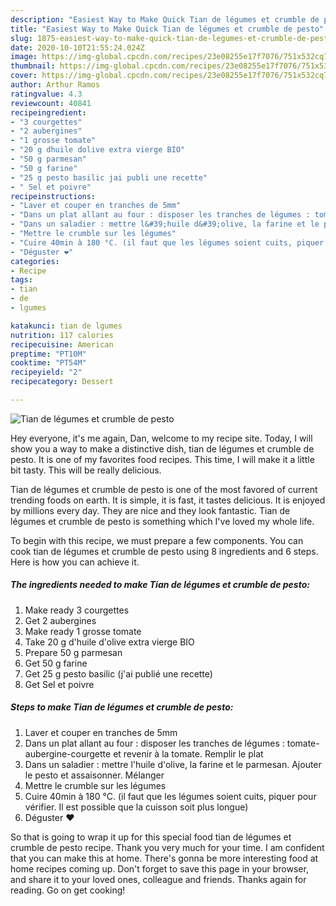 ```yaml
---
description: "Easiest Way to Make Quick Tian de légumes et crumble de pesto"
title: "Easiest Way to Make Quick Tian de légumes et crumble de pesto"
slug: 1875-easiest-way-to-make-quick-tian-de-legumes-et-crumble-de-pesto
date: 2020-10-10T21:55:24.024Z
image: https://img-global.cpcdn.com/recipes/23e08255e17f7076/751x532cq70/tian-de-legumes-et-crumble-de-pesto-photo-principale-de-la-recette.jpg
thumbnail: https://img-global.cpcdn.com/recipes/23e08255e17f7076/751x532cq70/tian-de-legumes-et-crumble-de-pesto-photo-principale-de-la-recette.jpg
cover: https://img-global.cpcdn.com/recipes/23e08255e17f7076/751x532cq70/tian-de-legumes-et-crumble-de-pesto-photo-principale-de-la-recette.jpg
author: Arthur Ramos
ratingvalue: 4.3
reviewcount: 40841
recipeingredient:
- "3 courgettes"
- "2 aubergines"
- "1 grosse tomate"
- "20 g dhuile dolive extra vierge BIO"
- "50 g parmesan"
- "50 g farine"
- "25 g pesto basilic jai publi une recette"
- " Sel et poivre"
recipeinstructions:
- "Laver et couper en tranches de 5mm"
- "Dans un plat allant au four : disposer les tranches de légumes : tomate-aubergine-courgette et revenir à la tomate. Remplir le plat"
- "Dans un saladier : mettre l&#39;huile d&#39;olive, la farine et le parmesan. Ajouter le pesto et assaisonner. Mélanger"
- "Mettre le crumble sur les légumes"
- "Cuire 40min à 180 °C. (il faut que les légumes soient cuits, piquer pour vérifier. Il est possible que la cuisson soit plus longue)"
- "Déguster ❤️"
categories:
- Recipe
tags:
- tian
- de
- lgumes

katakunci: tian de lgumes 
nutrition: 117 calories
recipecuisine: American
preptime: "PT10M"
cooktime: "PT54M"
recipeyield: "2"
recipecategory: Dessert

---
```



![Tian de légumes et crumble de pesto](https://img-global.cpcdn.com/recipes/23e08255e17f7076/751x532cq70/tian-de-legumes-et-crumble-de-pesto-photo-principale-de-la-recette.jpg)

Hey everyone, it's me again, Dan, welcome to my recipe site. Today, I will show you a way to make a distinctive dish, tian de légumes et crumble de pesto. It is one of my favorites food recipes. This time, I will make it a little bit tasty. This will be really delicious.

Tian de légumes et crumble de pesto is one of the most favored of current trending foods on earth. It is simple, it is fast, it tastes delicious. It is enjoyed by millions every day. They are nice and they look fantastic. Tian de légumes et crumble de pesto is something which I've loved my whole life.




To begin with this recipe, we must prepare a few components. You can cook tian de légumes et crumble de pesto using 8 ingredients and 6 steps. Here is how you can achieve it.

<!--inarticleads1-->

##### The ingredients needed to make Tian de légumes et crumble de pesto:

1. Make ready 3 courgettes
1. Get 2 aubergines
1. Make ready 1 grosse tomate
1. Take 20 g d&#39;huile d&#39;olive extra vierge BIO
1. Prepare 50 g parmesan
1. Get 50 g farine
1. Get 25 g pesto basilic (j&#39;ai publié une recette)
1. Get  Sel et poivre




<!--inarticleads2-->

##### Steps to make Tian de légumes et crumble de pesto:

1. Laver et couper en tranches de 5mm
1. Dans un plat allant au four : disposer les tranches de légumes : tomate-aubergine-courgette et revenir à la tomate. Remplir le plat
1. Dans un saladier : mettre l&#39;huile d&#39;olive, la farine et le parmesan. Ajouter le pesto et assaisonner. Mélanger
1. Mettre le crumble sur les légumes
1. Cuire 40min à 180 °C. (il faut que les légumes soient cuits, piquer pour vérifier. Il est possible que la cuisson soit plus longue)
1. Déguster ❤️




So that is going to wrap it up for this special food tian de légumes et crumble de pesto recipe. Thank you very much for your time. I am confident that you can make this at home. There's gonna be more interesting food at home recipes coming up. Don't forget to save this page in your browser, and share it to your loved ones, colleague and friends. Thanks again for reading. Go on get cooking!
